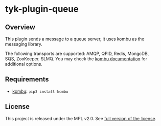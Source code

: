 # tyk-plugin-queue

## Overview

This plugin sends a message to a queue server, it uses [kombu](https://github.com/celery/kombu) as the messaging library.

The following transports are supported: AMQP, QPID, Redis, MongoDB, SQS, ZooKeeper, SLMQ. You may check the [kombu documentation](https://kombu.readthedocs.io/) for additional options.

## Requirements

- [kombu](https://github.com/celery/kombu): `pip3 install kombu`

## License

This project is released under the MPL v2.0. See [full version of the license](LICENSE.md).

